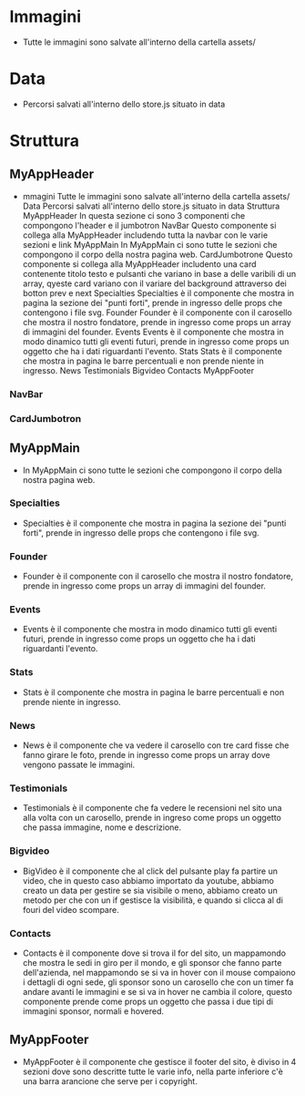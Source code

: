 # Immagini
- Tutte le immagini sono salvate all'interno della cartella assets/

# Data
- Percorsi salvati all'interno dello store.js situato in data

# Struttura

## MyAppHeader
- mmagini Tutte le immagini sono salvate all'interno della cartella assets/ Data Percorsi salvati all'interno dello store.js situato in data Struttura MyAppHeader In questa sezione ci sono 3 componenti che compongono l'header e il jumbotron NavBar Questo componente si collega alla MyAppHeader includendo tutta la navbar con le varie sezioni e link MyAppMain In MyAppMain ci sono tutte le sezioni che compongono il corpo della nostra pagina web. CardJumbotrone Questo componente si collega alla MyAppHeader includento una card contenente titolo testo e pulsanti che variano in base a delle varibili di un array, qyeste card variano con il variare del background attraverso dei botton prev e next Specialties Specialties è il componente che mostra in pagina la sezione dei "punti forti", prende in ingresso delle props che contengono i file svg. Founder Founder è il componente con il carosello che mostra il nostro fondatore, prende in ingresso come props un array di immagini del founder. Events Events è il componente che mostra in modo dinamico tutti gli eventi futuri, prende in ingresso come props un oggetto che ha i dati riguardanti l'evento. Stats Stats è il componente che mostra in pagina le barre percentuali e non prende niente in ingresso. News Testimonials Bigvideo Contacts MyAppFooter
### NavBar
### CardJumbotron

## MyAppMain
- In MyAppMain ci sono tutte le sezioni che compongono il corpo della nostra pagina web.
### Specialties
- Specialties è il componente che mostra in pagina la sezione dei "punti forti",
prende in ingresso delle props che contengono i file svg.
### Founder
- Founder è il componente con il carosello che mostra il nostro fondatore, prende in ingresso come props un array di immagini del founder.
### Events
- Events è il componente che mostra in modo dinamico tutti gli eventi futuri, prende in ingresso come props un oggetto che ha i dati riguardanti l'evento.
### Stats
- Stats è il componente che mostra in pagina le barre percentuali e non prende niente in ingresso.
### News
- News è il componente che va vedere il carosello con tre card fisse che fanno girare le foto, prende in ingresso come props un array dove vengono passate le immagini.
### Testimonials
- Testimonials è il componente che fa vedere le recensioni nel sito una alla volta con un carosello, prende in ingreso come props un oggetto che passa immagine, nome e descrizione.
### Bigvideo
- BigVideo è il componente che al click del pulsante play fa partire un video, che in questo caso abbiamo importato da youtube, abbiamo creato un data per gestire se sia visibile o meno, abbiamo creato un metodo per che con un if gestisce la visibilità, e quando si clicca al di fouri del video scompare.
### Contacts
- Contacts è il componente dove si trova il for del sito, un mappamondo che mostra le sedi in giro per il mondo, e gli sponsor che fanno parte dell'azienda, nel mappamondo se si va in hover con il mouse compaiono i dettagli di ogni sede, gli sponsor sono un carosello che con un timer fa andare avanti le immagini e se si va in hover ne cambia il colore, questo componente prende come props un oggetto che passa i due tipi di immagini sponsor, normali e hovered.
## MyAppFooter
- MyAppFooter è il componente che gestisce il footer del sito, è diviso in 4 sezioni dove sono descritte tutte le varie info, nella parte inferiore c'è una barra arancione che serve per i copyright.
